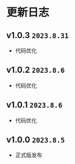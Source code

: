 # 更新日志

## v1.0.3 `2023.8.31`

- 代码优化

## v1.0.2 `2023.8.6`

- 代码优化

## v1.0.1 `2023.8.6`

- 代码优化

## v1.0.0 `2023.8.5`

- 正式版发布
